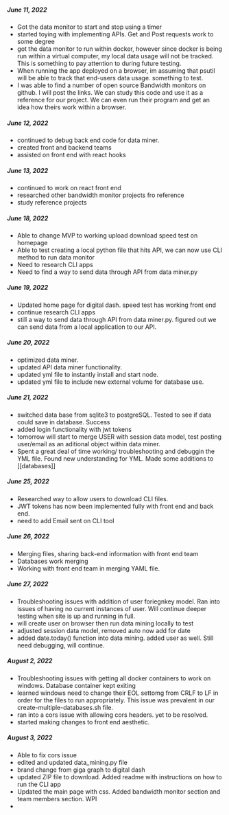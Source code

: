 ##### June 11, 2022

- Got the data monitor to start and stop using a timer
- started toying with implementing APIs. Get and Post requests work to some degree
- got the data monitor to run within docker, however since docker is being run within a virtual computer, my local data usage will not be tracked. This is something to pay attention to during future testing.
- When running the app deployed on a browser, im assuming that psutil will be able to track that end-users data usage. something to test.
- I was able to find a number of open source Bandwidth monitors on github. I will post the links. We can study this code and use it as a reference for our project. We can even run their program and get an idea how theirs work within a browser.

##### June 12, 2022

- continued to debug back end code for data miner.
- created front and backend teams
- assisted on front end with react hooks

##### June 13, 2022

- continued to work on react front end
- researched other bandwidth monitor projects fro reference
- study reference projects

##### June 18, 2022

- Able to change MVP to working upload download speed test on homepage
- Able to test creating a local python file that hits API, we can now use CLI method to run data monitor
- Need to research CLI apps
- Need to find a way to send data through API from data miner.py

##### June 19, 2022

- Updated home page for digital dash. speed test has working front end
- continue research CLI apps
- still a way to send data through API from data miner.py. figured out we can send data from a local application to our API.

##### June 20, 2022

- optimized data miner.
- updated API data miner functionality.
- updated yml file to instantly install and start node.
- updated yml file to include new external volume for database use.

##### June 21, 2022

- switched data base from sqlite3 to postgreSQL. Tested to see if data could save in database. Success
- added login functionality with jwt tokens
- tomorrow will start to merge USER with session data model, test posting user/email as an aditional object within data miner.
- Spent a great deal of time working/ troubleshooting and debuggin the YML file. Found new understanding for YML. Made some additions to [[databases]]

##### June 25, 2022

- Researched way to allow users to download CLI files.
- JWT tokens has now been implemented fully with front end and back end.
- need to add Email sent on CLI tool

##### June 26, 2022

- Merging files, sharing back-end information with front end team
- Databases work merging
- Working with front end team in merging YAML file.

##### June 27, 2022

- Troubleshooting issues with addition of user foriegnkey model. Ran into issues of having no current instances of user. Will continue deeper testing when site is up and running in full.
- will create user on browser then run data mining locally to test
- adjusted session data model, removed auto now add for date
- added date.today() function into data mining. added user as well. Still need debugging, will continue.

##### August 2, 2022

- Troubleshooting issues with getting all docker containers to work on windows. Database container kept exiting
- learned windows need to change their EOL settomg from CRLF to LF in order for the files to run appropriately. This issue was prevalent in our create-multiple-databases.sh file.
- ran into a cors issue with allowing cors headers. yet to be resolved.
- started making changes to front end aesthetic.

##### August 3, 2022

- Able to fix cors issue
- edited and updated data_mining.py file
- brand change from giga graph to digital dash
- updated ZIP file to download. Added readme with instructions on how to run the CLI app
- Updated the main page with css. Added bandwidth monitor section and team members section. WPI
-
